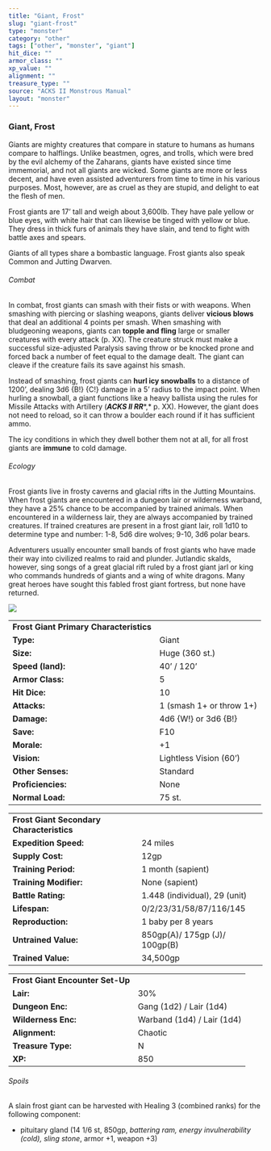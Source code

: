 ```yaml
---
title: "Giant, Frost"
slug: "giant-frost"
type: "monster"
category: "other"
tags: ["other", "monster", "giant"]
hit_dice: ""
armor_class: ""
xp_value: ""
alignment: ""
treasure_type: ""
source: "ACKS II Monstrous Manual"
layout: "monster"
---
```


### Giant, Frost

Giants are mighty creatures that compare in stature to humans as humans compare to halflings.
Unlike beastmen, ogres, and trolls, which were bred by the evil alchemy of the Zaharans, giants have
existed since time immemorial, and not all giants are wicked. Some giants are more or less decent,
and have even assisted adventurers from time to time in his various purposes. Most, however, are as
cruel as they are stupid, and delight to eat the flesh of men.

Frost giants are 17’ tall and weigh about 3,600lb. They have pale yellow or blue eyes, with white
hair that can likewise be tinged with yellow or blue. They dress in thick furs of animals they have
slain, and tend to fight with battle axes and spears.

Giants of all types share a bombastic language. Frost giants also speak Common and Jutting Dwarven.

###### Combat

In combat, frost giants can smash with their fists or with weapons. When smashing with piercing or
slashing weapons, giants deliver **vicious blows** that deal an additional 4 points per smash. When
smashing with bludgeoning weapons, giants can **topple and fling** large or smaller creatures with
every attack (p. XX). The creature struck must make a successful size-adjusted Paralysis saving
throw or be knocked prone and forced back a number of feet equal to the damage dealt. The giant can
cleave if the creature fails its save against his smash.

Instead of smashing, frost giants can **hurl icy snowballs** to a distance of 1200’, dealing 3d6
{B!} {C!} damage in a 5’ radius to the impact point. When hurling a snowball, a giant functions like
a heavy ballista using the rules for Missile Attacks with Artillery (***ACKS II RR****,* p. XX).
However, the giant does not need to reload, so it can throw a boulder each round if it has
sufficient ammo.

The icy conditions in which they dwell bother them not at all, for all frost giants are **immune**
to cold damage.

###### Ecology

Frost giants live in frosty caverns and glacial rifts in the Jutting Mountains. When frost giants
are encountered in a dungeon lair or wilderness warband, they have a 25% chance to be accompanied by
trained animals. When encountered in a wilderness lair, they are always accompanied by trained
creatures. If trained creatures are present in a frost giant lair, roll 1d10 to determine type and
number: 1-8, 5d6 dire wolves; 9-10, 3d6 polar bears.

Adventurers usually encounter small bands of frost giants who have made their way into civilized
realms to raid and plunder. Jutlandic skalds, however, sing songs of a great glacial rift ruled by a
frost giant jarl or king who commands hundreds of giants and a wing of white dragons. Many great
heroes have sought this fabled frost giant fortress, but none have returned.

![](data:image/png;base64...)

|  |  |
| --- | --- |
| **Frost Giant Primary Characteristics** | |
| **Type:** | Giant |
| **Size:** | Huge (360 st.) |
| **Speed (land):** | 40’ / 120’ |
| **Armor Class:** | 5 |
| **Hit Dice:** | 10 |
| **Attacks:** | 1 (smash 1+ or throw 1+) |
| **Damage:** | 4d6 {W!} or 3d6 {B!} |
| **Save:** | F10 |
| **Morale:** | +1 |
| **Vision:** | Lightless Vision (60’) |
| **Other Senses:** | Standard |
| **Proficiencies:** | None |
| **Normal Load:** | 75 st. |

|  |  |
| --- | --- |
| **Frost Giant Secondary Characteristics** | |
| **Expedition Speed:** | 24 miles |
| **Supply Cost:** | 12gp |
| **Training Period:** | 1 month (sapient) |
| **Training Modifier:** | None (sapient) |
| **Battle Rating:** | 1.448 (individual), 29 (unit) |
| **Lifespan:** | 0/2/23/31/58/87/116/145 |
| **Reproduction:** | 1 baby per 8 years |
| **Untrained Value:** | 850gp(A)/ 175gp (J)/ 100gp(B) |
| **Trained Value:** | 34,500gp |

|  |  |
| --- | --- |
| **Frost Giant Encounter Set-Up** | |
| **Lair:** | 30% |
| **Dungeon Enc:** | Gang (1d2) / Lair (1d4) |
| **Wilderness Enc:** | Warband (1d4) / Lair (1d4) |
| **Alignment:** | Chaotic |
| **Treasure Type:** | N |
| **XP:** | 850 |

###### Spoils

A slain frost giant can be harvested with Healing 3 (combined ranks) for the following component:

* pituitary gland (14 1/6 st, 850gp, *battering ram, energy invulnerability (cold), sling stone*,
armor +1, weapon +3)
